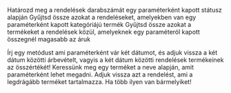 Határozd meg a rendelések darabszámát egy paraméterként kapott státusz alapján Gyűjtsd össze azokat a rendeléseket,
amelyekben van egy paraméterként kapott kategóriájú termék Gyűjtsd össze azokat a termékeket a rendelések közül,
amelyeknek egy paraméteról kapott összegnél magasabb az áruk

Írj egy metódust ami paraméterként vár két dátumot, és adjuk vissza a két dátum közötti árbevételt, vagyis a két dátum
közötti rendelések termékeinek az összértékét!
Keressünk meg egy terméket a neve alapján, amit paraméterként lehet megadni. Adjuk vissza azt a rendelést, ami a
legdrágább terméket tartalmazza. Ha több ilyen van bármelyiket!